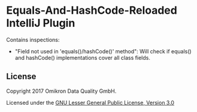 # Equals-And-HashCode-Reloaded IntelliJ Plugin

Contains inspections:
- "Field not used in 'equals()/hashCode()' method": Will check if equals() and hashCode() implementations cover all class fields.


## License

Copyright 2017 Omikron Data Quality GmbH.

Licensed under the [GNU Lesser General Public License, Version 3.0](http://www.gnu.org/licenses/lgpl.txt)
